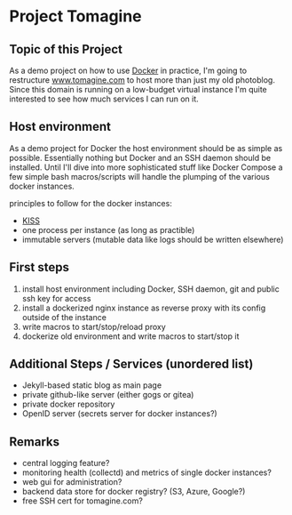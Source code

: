 # Project Tomagine

## Topic of this Project

As a demo project on how to use [Docker](www.docker.dom) in practice, I'm going to restructure www.tomagine.com to host more than just my old photoblog. Since this domain is running on a low-budget virtual instance I'm quite interested to see how much services I can run on it.

## Host environment

As a demo project for Docker the host environment should be as simple as possible. Essentially nothing but Docker and an SSH daemon should be installed. Until I'll dive into more sophisticated stuff like Docker Compose a few simple bash macros/scripts will handle the plumping of the various docker instances.

principles to follow for the docker instances:

* [KISS](en.wikipedia.org/wiki/KISS_principle)
* one process per instance (as long as practible)
* immutable servers (mutable data like logs should be written elsewhere)


## First steps

1. install host environment including Docker, SSH daemon, git and public ssh key for access
2. install a dockerized nginx instance as reverse proxy with its config outside of the instance
3. write macros to start/stop/reload proxy
4. dockerize old environment and write macros to start/stop it

## Additional Steps / Services (unordered list)

* Jekyll-based static blog as main page
* private github-like server (either gogs or gitea)
* private docker repository
* OpenID server (secrets server for docker instances?)

## Remarks

* central logging feature?
* monitoring health (collectd) and metrics of single docker instances?
* web gui for administration?
* backend data store for docker registry? (S3, Azure, Google?)
* free SSH cert for tomagine.com?
